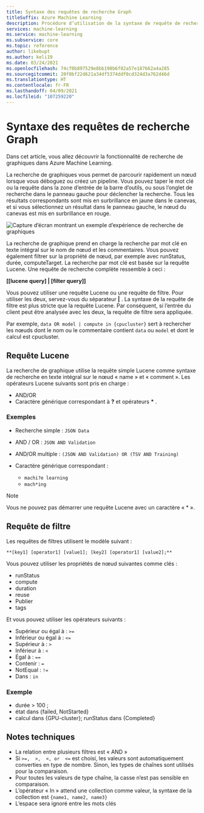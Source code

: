 ```yaml
---
title: Syntaxe des requêtes de recherche Graph
titleSuffix: Azure Machine Learning
description: Procédure d’utilisation de la syntaxe de requête de recherche dans le concepteur Azure Machine Learning pour rechercher des nœuds dans le graphique de pipeline.
services: machine-learning
ms.service: machine-learning
ms.subservice: core
ms.topic: reference
author: likebupt
ms.author: keli19
ms.date: 03/24/2021
ms.openlocfilehash: 74cf0b897529e8bb198b6f82a57e187662a4a285
ms.sourcegitcommit: 20f8bf22d621a34df5374ddf0cd324d3a762d46d
ms.translationtype: HT
ms.contentlocale: fr-FR
ms.lasthandoff: 04/09/2021
ms.locfileid: "107259220"
---
```

# <a name="graph-search-query-syntax"></a>Syntaxe des requêtes de recherche Graph

Dans cet article, vous allez découvrir la fonctionnalité de recherche de graphiques dans Azure Machine Learning. 

La recherche de graphiques vous permet de parcourir rapidement un nœud lorsque vous déboguez ou créez un pipeline. Vous pouvez taper le mot clé ou la requête dans la zone d’entrée de la barre d’outils, ou sous l’onglet de recherche dans le panneau gauche pour déclencher la recherche. Tous les résultats correspondants sont mis en surbrillance en jaune dans le canevas, et si vous sélectionnez un résultat dans le panneau gauche, le nœud du canevas est mis en surbrillance en rouge.

![Capture d’écran montrant un exemple d’expérience de recherche de graphiques](media/search/graph-search-0322.png)

La recherche de graphique prend en charge la recherche par mot clé en texte intégral sur le nom de nœud et les commentaires. Vous pouvez également filtrer sur la propriété de nœud, par exemple avec runStatus, durée, computeTarget. La recherche par mot clé est basée sur la requête Lucene. Une requête de recherche complète ressemble à ceci :  

**[[lucene query] | [filter query]]** 

Vous pouvez utiliser une requête Lucene ou une requête de filtre. Pour utiliser les deux, servez-vous du séparateur **|** . La syntaxe de la requête de filtre est plus stricte que la requête Lucene. Par conséquent, si l’entrée du client peut être analysée avec les deux, la requête de filtre sera appliquée.

Par exemple, `data OR model | compute in {cpucluster}` sert à rechercher les nœuds dont le nom ou le commentaire contient `data` ou `model` et dont le calcul est cpucluster.
 

## <a name="lucene-query"></a>Requête Lucene

La recherche de graphique utilise la requête simple Lucene comme syntaxe de recherche en texte intégral sur le nœud « name » et « comment ». Les opérateurs Lucene suivants sont pris en charge :

 
- AND/OR
- Caractère générique correspondant à **?** et opérateurs **\*** .

### <a name="examples"></a>Exemples

- Recherche simple : `JSON Data`

- AND / OR : `JSON AND Validation`

- AND/OR multiple : `(JSON AND Validation) OR (TSV AND Training)`

 
- Caractère générique correspondant : 
    - `machi?e learning`
    - `mach*ing`
 
>[!NOTE]
> Vous ne pouvez pas démarrer une requête Lucene avec un caractère « * ».

##  <a name="filter-query"></a>Requête de filtre

 
Les requêtes de filtres utilisent le modèle suivant :
 
`**[key1] [operator1] [value1]; [key2] [operator1] [value2];**`

 
Vous pouvez utiliser les propriétés de nœud suivantes comme clés :

- runStatus
- compute
- duration
- reuse
- Publier
- tags

Et vous pouvez utiliser les opérateurs suivants :

- Supérieur ou égal à : `>=`
- Inférieur ou égal à : `<=`
- Supérieur à : `>`
- Inférieur à : `<`
- Égal à : `==`
- Contenir : `=`
- NotEqual : `!=`
- Dans : `in`

 
 

### <a name="example"></a>Exemple

- durée > 100 ;
- état dans {failed, NotStarted}
- calcul dans {GPU-cluster}; runStatus dans {Completed}

## <a name="technical-notes"></a>Notes techniques

- La relation entre plusieurs filtres est « AND »
- Si `>=,  >,  <, or  <=` est choisi, les valeurs sont automatiquement converties en type de nombre. Sinon, les types de chaînes sont utilisés pour la comparaison.
- Pour toutes les valeurs de type chaîne, la casse n’est pas sensible en comparaison.
- L’opérateur « In » attend une collection comme valeur, la syntaxe de la collection est `{name1, name2, name3}`
- L’espace sera ignoré entre les mots clés